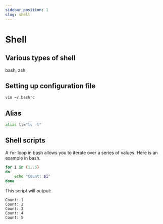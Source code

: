```yaml
---
sidebar_position: 1
slug: shell
---
```


# Shell

## Various types of shell
bash, zsh

## Setting up configuration file
```sh
vim ~/.bashrc
```

## Alias
```sh title="~/.bashrc"
alias ll="ls -l"
```

## Shell scripts

A `for` loop in bash allows you to iterate over a series of values. Here is an example in bash.

```bash
for i in {1..5}
do
    echo "Count: $i"
done
```

This script will output:
```
Count: 1
Count: 2
Count: 3
Count: 4
Count: 5
```